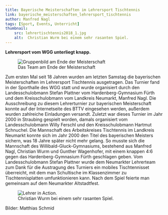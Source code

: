 ```yaml
---
title: Bayerische Meisterschaften im Lehrersport Tischtennis
link: bayerische_meisterschaften_lehrersport_tischtennis
author: Manfred Nagl
tags: [Sport, Events, Unterricht]
thumbnail: 
    src: lehrertischtennis2018_1.jpg
    alt:  Christian Wurm bei einem sehr rasanten Spiel.
---
```


<p>
    <strong>Lehrersport vom WGG unterliegt knapp.</strong>
</p>
<figure>
<img src="/images/lehrertischtennis2018_2.jpg" alt="Gruppenbild am Ende der Meisterschaft"></img>
<figcaption> Das Team am Ende der Meisterschaft</figcaption>
</figure>
<p>
    Zum ersten Mal seit 18 Jahren wurden am letzten Samstag die bayerischen Meisterschaften im Lehrersport Tischtennis ausgetragen. 
    Das Turnier fand in der Sporthalle des WGG statt und wurde organisiert durch den Landesschulobmann Stefan Plattner vom Hardenberg-Gymnasium Fürth 
    und dem Kreisschulobmann vom Landkreis Neumarkt, Manfred Nagl. Die Ausschreibung zu diesem Lehrerturnier zur bayerischen Meisterschaft konnte auf der 
    Internetseite des BTTV eingesehen werden, außerdem wurden zahlreiche Einladungen versandt. Zuletzt war dieses Turnier im Jahr 2000 in Straubing 
    gespielt worden, damals organisiert vom Landesschulobmann Willy Ferschl und den Kreisschulobmann Hartmut Schnuchel. Die Mannschaft des Arbeitskreises 
    Tischtennis im Landkreis Neumarkt konnte sich im Jahr 2000 den Titel des bayerischen Meisters sichern, was 18 Jahre später nicht mehr gelang. 
    So musste sich die Mannschaft des Willibald-Gluck-Gymnasiums, bestehend aus Manfred Nagl, Christian Wurm und Gunther Wagenhofer, mit einem knappen 
    4:6 gegen das Hardenberg-Gymnasium Fürth geschlagen geben. Vom Landesschulobmann Stefan Plattner wurde dem Neumarkter Lehrerteam zum Dank für die 
    Austragung des Turniers ein mobiles Tischtennisset überreicht, mit dem man Schultische im Klassenzimmer zu Tischtennisplatten umfunktionieren kann. 
    Nach dem Spiel feierte man gemeinsam auf dem Neumarkter Altstadtfest.

</p>
<figure>
<img src="/images/lehrertischtennis2018_1.jpg" alt="Lehrer in Action."></img>
<figcaption> Christian Wurm bei einem sehr rasanten Spiel.</figcaption>
</figure>
<p>
    Bilder: Matthias Schmid 
</p>



